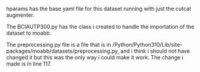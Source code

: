 hparams has the base yaml file for this dataset running with just the cutcat augmenter.

The BCIAUTP300.py has the class i created to handle the importation of the dataset to moabb.

The preprocessing.py file is a file that is in /Python/Python310/Lib/site-packages/moabb/datasets/preprocessing.py, and i think i should not have changed it but this was the only way i could make it work. The change i made is in line 117.
